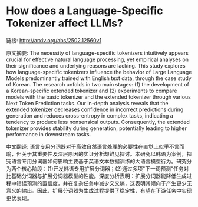 # How does a Language-Specific Tokenizer affect LLMs?

链接: http://arxiv.org/abs/2502.12560v1

原文摘要:
The necessity of language-specific tokenizers intuitively appears crucial for
effective natural language processing, yet empirical analyses on their
significance and underlying reasons are lacking. This study explores how
language-specific tokenizers influence the behavior of Large Language Models
predominantly trained with English text data, through the case study of Korean.
The research unfolds in two main stages: (1) the development of a
Korean-specific extended tokenizer and (2) experiments to compare models with
the basic tokenizer and the extended tokenizer through various Next Token
Prediction tasks. Our in-depth analysis reveals that the extended tokenizer
decreases confidence in incorrect predictions during generation and reduces
cross-entropy in complex tasks, indicating a tendency to produce less
nonsensical outputs. Consequently, the extended tokenizer provides stability
during generation, potentially leading to higher performance in downstream
tasks.

中文翻译:
语言专用分词器对于高效自然语言处理的必要性在直觉上似乎不言而喻，但关于其重要性及深层原因的实证分析却鲜见探讨。本研究以韩语为案例，探究语言专用分词器如何影响主要基于英语文本数据训练的大语言模型行为。研究分为两个核心阶段：(1)开发韩语专用扩展分词器；(2)通过多项"下一词预测"任务对比基础分词器与扩展分词器模型的性能。深度分析表明：扩展分词器能降低生成过程中错误预测的置信度，并在复杂任务中减少交叉熵，这表明其倾向于产生更少无意义的输出。因此，扩展分词器为生成过程提供了稳定性，有望在下游任务中实现更优表现。
